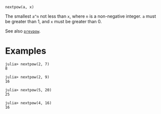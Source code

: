 ```
nextpow(a, x)
```

The smallest `a^n` not less than `x`, where `n` is a non-negative integer. `a` must be greater than 1, and `x` must be greater than 0.

See also [`prevpow`](@ref).

# Examples

```jldoctest
julia> nextpow(2, 7)
8

julia> nextpow(2, 9)
16

julia> nextpow(5, 20)
25

julia> nextpow(4, 16)
16
```
